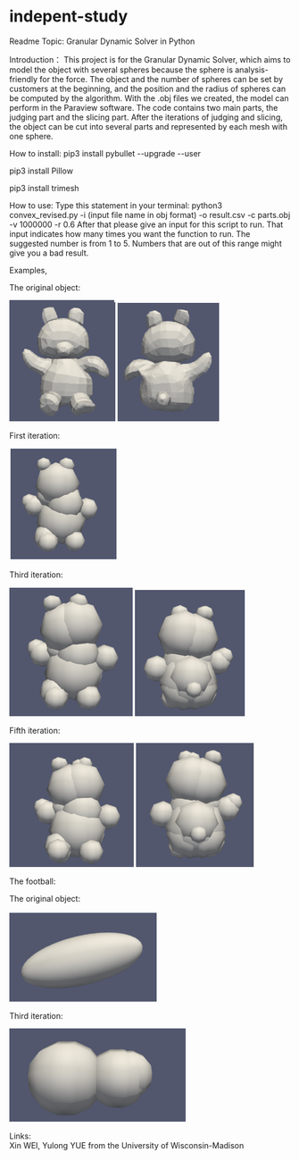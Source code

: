 # indepent-study
Readme
Topic: Granular Dynamic Solver in Python

Introduction：
This project is for the Granular Dynamic Solver, which aims to model the object with several spheres because the sphere is analysis-friendly for the force. The object and the number of spheres can be set by customers at the beginning, and the position and the radius of spheres can be computed by the algorithm. With the .obj files we created, the model can perform in the Paraview software. The code contains two main parts, the judging part and the slicing part. After the iterations of judging and slicing, the object can be cut into several parts and represented by each mesh with one sphere. 


How to install:
pip3 install pybullet --upgrade --user

pip3 install Pillow

pip3 install trimesh


How to use: 
Type this statement in your terminal: python3 convex_revised.py -i (input  file name in obj format) -o result.csv -c parts.obj -v 1000000 -r 0.6 
After that please give an input for this script to run. That input indicates how many times you want the function to run. The suggested number is from 1 to 5. Numbers that are out of this range might give you a bad result.

Examples,

The original object:

![](image/original%20bear.png)
![](image/original_bear.png)

First iteration:

![](image/first%20iteration.png)

Third iteration:

![](image/third%20iteration.png)
![](image/third_iteration.png)


Fifth iteration:

![](image/fifth%20iteration.png)
![](image/fifth_iteration.png)


The football:

The original object:

![](image/football.png)

Third iteration:

![](image/football_third_iteration.png)

Links:                 
Xin WEI, Yulong YUE from the University of Wisconsin-Madison
